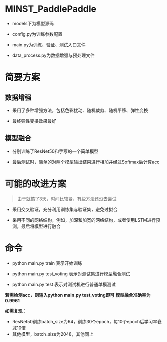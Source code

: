 # MINST_PaddlePaddle

- models下为模型源码

- config.py为训练参数配置

- main.py为训练、验证、测试入口文件

- data_process.py为数据增强与预处理文件


# 简要方案

## 数据增强

- 采用了多种增强方法，包括色彩扰动、随机裁剪、随机平移、弹性变换

- 最终弹性变换效果最好

## 模型融合

- 分别训练了ResNet50和手写的一个简单模型

- 最后测试时，简单的对两个模型输出结果进行相加并经过Softmax后计算acc


# 可能的改进方案

> 由于就搞了3天，时间比较紧，有些方法还没去尝试

- 采用交叉验证，充分利用训练集与验证集，避免过拟合

- 采用不同的网络结构，例如，加深和加宽的网络结构，或者使用LSTM进行预测，最后将模型进行融合


# 命令

- python main.py train 表示开始训练

- python main.py test_voting 表示对测试集进行模型融合测试

- python main.py test 表示对测试机进行普通单模测试


**若需检测acc，则输入python main.py test_voting即可**
**模型融合准确率为0.9961**

**如需复现：**
- ResNet50训练batch_size为64，训练30个epoch，每10个epoch后学习率衰减10倍
- 其他模型，batch_size为2048，其他同上
